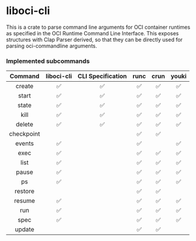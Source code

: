 # liboci-cli

This is a crate to parse command line arguments for OCI container runtimes as specified in the OCI Runtime Command Line Interface. This exposes structures with Clap Parser derived, so that they can be directly used for parsing oci-commandline arguments.

### Implemented subcommands

|  Command   | liboci-cli | CLI Specification | runc | crun | youki |
| :--------: | :--------: | :---------------: | :--: | :--: | :---: |
|   create   |     ✅     |        ✅         |  ✅  |  ✅  |  ✅   |
|   start    |     ✅     |        ✅         |  ✅  |  ✅  |  ✅   |
|   state    |     ✅     |        ✅         |  ✅  |  ✅  |  ✅   |
|    kill    |     ✅     |        ✅         |  ✅  |  ✅  |  ✅   |
|   delete   |     ✅     |        ✅         |  ✅  |  ✅  |  ✅   |
| checkpoint |            |                   |  ✅  |  ✅  |       |
|   events   |     ✅     |                   |  ✅  |      |  ✅   |
|    exec    |     ✅     |                   |  ✅  |  ✅  |  ✅   |
|    list    |     ✅     |                   |  ✅  |  ✅  |  ✅   |
|   pause    |     ✅     |                   |  ✅  |  ✅  |  ✅   |
|     ps     |     ✅     |                   |  ✅  |  ✅  |  ✅   |
|  restore   |            |                   |  ✅  |  ✅  |       |
|   resume   |     ✅     |                   |  ✅  |  ✅  |  ✅   |
|    run     |     ✅     |                   |  ✅  |  ✅  |  ✅   |
|    spec    |     ✅     |                   |  ✅  |  ✅  |  ✅   |
|   update   |            |                   |  ✅  |  ✅  |       |
